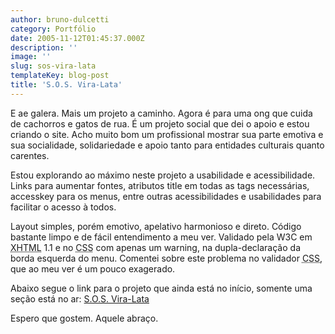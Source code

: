 ```yaml
---
author: bruno-dulcetti
category: Portfólio
date: 2005-11-12T01:45:37.000Z
description: ''
image: ''
slug: sos-vira-lata
templateKey: blog-post
title: 'S.O.S. Vira-Lata'
---
```


E ae galera. Mais um projeto a caminho. Agora é para uma ong que cuida de cachorros e gatos de rua. É um projeto social que dei o apoio e estou criando o site. Acho muito bom um profissional mostrar sua parte emotiva e sua socialidade, solidariedade e apoio tanto para entidades culturais quanto carentes.

Estou explorando ao máximo neste projeto a usabilidade e acessibilidade. Links para aumentar fontes, atributos title em todas as tags necessárias, accesskey para os menus, entre outras acessibilidades e usabilidades para facilitar o acesso à todos.

Layout simples, porém emotivo, apelativo harmonioso e direto. Código bastante limpo e de fácil entendimento a meu ver. Validado pela W3C em <acronym title="eXtensible HyperText Markup Language">XHTML</acronym> 1.1 e no <acronym title="Cascading Style Sheets">CSS</acronym> com apenas um warning, na dupla-declaração da borda esquerda do menu. Comentei sobre este problema no validador <acronym title="Cascading Style Sheets">CSS</acronym>, que ao meu ver é um pouco exagerado.

Abaixo segue o link para o projeto que ainda está no início, somente uma seção está no ar: [S.O.S. Vira-Lata](http://www.brunodulcetti.com/projetos/sos/)

Espero que gostem. Aquele abraço.
